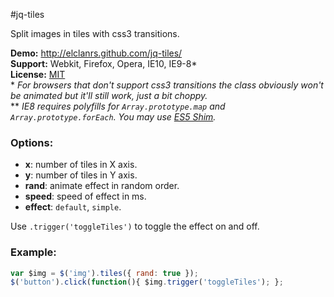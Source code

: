 #jq-tiles

Split images in tiles with css3 transitions.

**Demo:** http://elclanrs.github.com/jq-tiles/  
**Support:** Webkit, Firefox, Opera, IE10, IE9-8*  
**License:** [MIT](http://en.wikipedia.org/wiki/MIT_License)  
\* _For browsers that don't support css3 transitions the class obviously won't be animated but it'll still work, just a bit choppy._  
\*\* _IE8 requires polyfills for `Array.prototype.map` and `Array.prototype.forEach`. You may use [ES5 Shim](https://github.com/kriskowal/es5-shim/)._

### Options:
* **x**: number of tiles in X axis.
* **y**: number of tiles in Y axis.
* **rand**: animate effect in random order.
* **speed**: speed of effect in ms.
* **effect**: `default`, `simple`.

Use `.trigger('toggleTiles')` to toggle the effect on and off.

### Example:
```javascript
var $img = $('img').tiles({ rand: true });
$('button').click(function(){ $img.trigger('toggleTiles'); };
```



